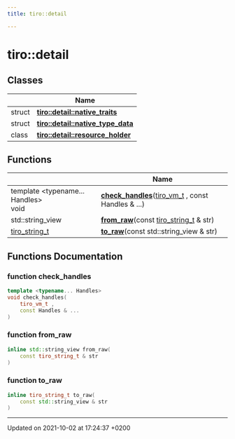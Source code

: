 ```yaml
---
title: tiro::detail

---
```


# tiro::detail



## Classes

|                | Name           |
| -------------- | -------------- |
| struct | **[tiro::detail::native_traits](/docs/api/classes/structtiro_1_1detail_1_1native__traits)**  |
| struct | **[tiro::detail::native_type_data](/docs/api/classes/structtiro_1_1detail_1_1native__type__data)**  |
| class | **[tiro::detail::resource_holder](/docs/api/classes/classtiro_1_1detail_1_1resource__holder)**  |

## Functions

|                | Name           |
| -------------- | -------------- |
| template <typename... Handles\> <br>void | **[check_handles](/docs/api/namespaces/namespacetiro_1_1detail#function-check-handles)**([tiro&#95;vm&#95;t](/docs/api/files/def&#95;8h#typedef-tiro-vm-t) , const Handles & ...) |
| std::string_view | **[from_raw](/docs/api/namespaces/namespacetiro_1_1detail#function-from-raw)**(const [tiro&#95;string&#95;t](/docs/api/files/def&#95;8h#typedef-tiro-string-t) & str) |
| [tiro_string_t](/docs/api/files/def_8h#typedef-tiro-string-t) | **[to_raw](/docs/api/namespaces/namespacetiro_1_1detail#function-to-raw)**(const std::string&#95;view & str) |


## Functions Documentation

### function check_handles

```cpp
template <typename... Handles>
void check_handles(
    tiro_vm_t ,
    const Handles & ...
)
```


### function from_raw

```cpp
inline std::string_view from_raw(
    const tiro_string_t & str
)
```


### function to_raw

```cpp
inline tiro_string_t to_raw(
    const std::string_view & str
)
```






-------------------------------

Updated on 2021-10-02 at 17:24:37 +0200
